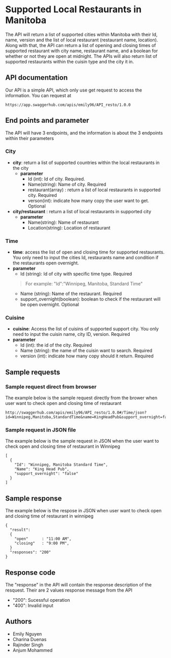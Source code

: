 # Supported Local Restaurants in Manitoba
The API will return a list of supported cities within Manitoba with their Id, name, version and the list of local restaurant (restaurant name, location). Along with that, the API can return a list of opening and closing times of supported restaurant with city name, restaurant name, and a boolean for whether or not they are open at midnight. The APIs will also return list of supported restaurants within the cuisin type and the city it in.
## API documentation
Our API is a simple API, which only use get request to access the information. You can request at
```
https://app.swaggerhub.com/apis/emily96/API_resto/1.0.0
```

## End points and parameter
The API will have 3 endpoints, and the information is about the 3 endpoints within their parameters
### City
- **city**: return a list of supported countries within the local restaurants in the city
  - **parameter**
    - Id (int): Id of city. Required.
    - Name(string): Name of city. Required
    - restaurant(array) : return a list of local restaurants in supported city. Required
    - verson(int): indicate how many copy the user want to get. Optional
- **city/restaurant** : return a list of local restaurants in supported city
  - **parameter**
    - Name(string): Name of restaurant
    - Location(string): Location of restaurant

### Time
  - **time**: access the list of open and closing time for supported restaurants. You only need to input the cities Id, restaurants name and condition if the restaurants open overnight.
  - **parameter**
    - Id (string): Id of city with specific time type. Required
    > For example: "Id":"Winnipeg, Manitoba, Standard Time"
    - Name (string): Name of the restaurant. Required
    - support_overnight(boolean): boolean to check if the restaurant will be open overnight. Optional

### Cuisine
  - **cuisine**: Access the list of cuisins of supported support city. You only need to input the cuisin name, city ID, version. Required
  - **parameter**
    - Id (int): the id of the city. Required
    - Name (string): the name of the cuisin want to search. Required
    - version (int): indicate how many copy should it return. Required

## Sample requests
### Sample request direct from browser
The example below is the sample request directly from the brower when user want to check open and closing time of restaurant
```
http://swaggerhub.com/apis/emily96/API_resto/1.0.0#/Time/json?id=Winnipeg,Manitoba,StandardTime&name=KingHeadPub&support_overnight=false
```


### Sample request in JSON file
The example below is the sample request in JSON when the user want to check open and closing time of restaurant in Winnipeg
```
[
  {
    "Id": "Winnipeg, Manitoba Standard Time",
    "Name": "King Head Pub",
    "support_overnight": "false"
  }
]
```

## Sample response
The example below is the respose in JSON when user want to check open and closing time of restaurant in winnipeg
```
{
  "result":
  {
    "open"      : "11:00 AM",
    "closing"   : "9:00 PM",
  }
  "responses": "200"
}
```
## Response code
The "response" in the API will contain the response description of the resquest. Their are 2 values response message from the API
- "200": Sucessful operation
- "400": Invalid input

## Authors
* Emily Nguyen
* Charina Duenas
* Rajinder Singh
* Anjum Mohammed
